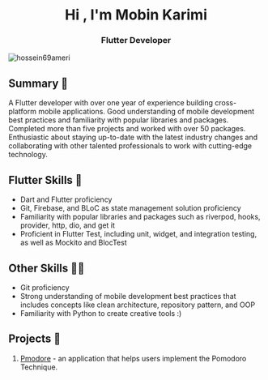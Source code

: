 <h1 align="center">Hi , I'm Mobin Karimi</h1>
<h3 align="center">Flutter Developer</h3>

<p align="left"> <img src="https://komarev.com/ghpvc/?username=mobinkaimi2000&label=Profile%20views&color=0e75b6&style=flat" alt="hossein69ameri" /> </p>


## Summary 🚀

A Flutter developer with over one year of experience building cross-platform mobile applications. Good understanding of mobile development best practices and familiarity with popular libraries and packages. Completed more than five projects and worked with over 50 packages. Enthusiastic about staying up-to-date with the latest industry changes and collaborating with other talented professionals to work with cutting-edge technology.

## Flutter Skills 🦋

- Dart and Flutter proficiency
- Git, Firebase, and BLoC as state management solution proficiency
- Familiarity with popular libraries and packages such as riverpod, hooks, provider, http, dio, and get it
- Proficient in Flutter Test, including unit, widget, and integration testing, as well as Mockito and BlocTest


## Other Skills 👨‍💻

- Git proficiency
- Strong understanding of mobile development best practices that includes concepts like clean architecture, repository pattern, and OOP
- Familiarity with Python to create creative tools :)

## Projects 💼

1. [Pmodore](https://github.com/pmodore/pmodore-applicatinon) - an application that helps users implement the Pomodoro Technique.
